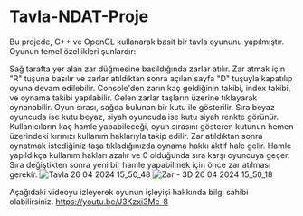 # Tavla-NDAT-Proje
Bu projede, C++ ve OpenGL kullanarak basit bir tavla oyununu yapılmıştır. Oyunun temel özellikleri şunlardır:

Sağ tarafta yer alan zar düğmesine basıldığında zarlar atılır.
Zar atmak için "R" tuşuna basılır ve zarlar atıldıktan sonra açılan sayfa "D" tuşuyla kapatılıp oyuna devam edilebilir.
Console'den zarın kaç geldiğinin takibi, index takibi, ve oynama takibi yapılabilir.
Gelen zarlar taşların üzerine tıklayarak oynanabilir.
Oyun sırası, sağda bulunan bir kutu ile gösterilir. Sıra beyaz oyuncuda ise kutu beyaz, siyah oyuncuda ise kutu siyah renkte görünür.
Kullanıcıların kaç hamle yapabileceği, oyun sırasını gösteren kutunun hemen üzerindeki kırmızı kullanım haklarıyla takip edilir.
Zar atıldıktan sonra oynatmak istediğiniz taşa tıkladığınızda oynama hakkı aktif hale gelir. Hamle yapıldıkça kullanım hakları azalır ve 0 olduğunda sıra karşı oyuncuya geçer.
Sıra değiştikten sonra yeni bir hamle yapabilmek için önce zar atılması gerekir.
![Tavla 26 04 2024 15_50_48](https://github.com/Bahayll/Tavla-NDAT-Proje/assets/120746431/d11ec60a-e9a3-4333-981a-97ebe310c488)
![Zar - 3D 26 04 2024 15_50_18](https://github.com/Bahayll/Tavla-NDAT-Proje/assets/120746431/16b37885-ef4e-4855-a939-29593b5e3cdc)


Aşağıdaki videoyu izleyerek oyunun işleyişi hakkında bilgi sahibi olabilirsiniz.
https://youtu.be/J3Kzxi3Me-8
